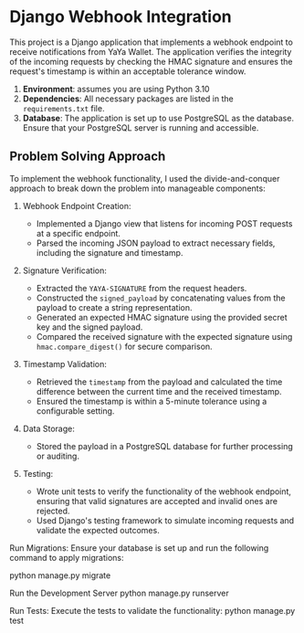 # Django Webhook Integration

This project is a Django application that implements a webhook endpoint to receive notifications from YaYa Wallet.
The application verifies the integrity of the incoming requests by checking the HMAC signature and ensures the request's
timestamp is within an acceptable tolerance window.

1. **Environment**:  assumes you are using Python 3.10 
2. **Dependencies**: All necessary packages are listed in the `requirements.txt` file.
3. **Database**: The application is set up to use PostgreSQL as the database. Ensure that your PostgreSQL server is running and accessible.

## Problem Solving Approach

To implement the webhook functionality, I used the divide-and-conquer approach to break down the problem into manageable components:

1. Webhook Endpoint Creation:
   - Implemented a Django view that listens for incoming POST requests at a specific endpoint.
   - Parsed the incoming JSON payload to extract necessary fields, including the signature and timestamp.

2. Signature Verification:
   - Extracted the `YAYA-SIGNATURE` from the request headers.
   - Constructed the `signed_payload` by concatenating values from the payload to create a string representation.
   - Generated an expected HMAC signature using the provided secret key and the signed payload.
   - Compared the received signature with the expected signature using `hmac.compare_digest()` for secure comparison.

3. Timestamp Validation:
   - Retrieved the `timestamp` from the payload and calculated the time difference between the current time and the received timestamp.
   - Ensured the timestamp is within a 5-minute tolerance using a configurable setting.
  
4. Data Storage:
   - Stored the payload in a PostgreSQL database for further processing or auditing.

5. Testing:
   - Wrote unit tests to verify the functionality of the webhook endpoint, ensuring that valid signatures are accepted and invalid ones are rejected.
   - Used Django's testing framework to simulate incoming requests and validate the expected outcomes.

Run Migrations:
   Ensure your database is set up and run the following command to apply migrations:

   python manage.py migrate

Run the Development Server
    python manage.py runserver

Run Tests: Execute the tests to validate the functionality:
    python manage.py test

